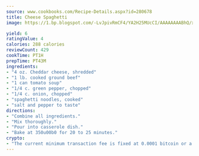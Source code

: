 ```yaml
---
source: www.cookbooks.com/Recipe-Details.aspx?id=280678
title: Cheese Spaghetti
image: https://1.bp.blogspot.com/-LvJpivRmCF4/YA2H25MUcCI/AAAAAAAABhQ/xgndXuMf7Zopp5S4RExCblnSp5YGujfSQCLcBGAsYHQ/s320/8.png

yield: 6
ratingValue: 4
calories: 288 calories
reviewCount: 429
cookTime: PT1H
prepTime: PT43M
ingredients:
- "4 oz. Cheddar cheese, shredded"
- "1 lb. cooked ground beef"
- "1 can tomato soup"
- "1/4 c. green pepper, chopped"
- "1/4 c. onion, chopped"
- "spaghetti noodles, cooked"
- "salt and pepper to taste"
directions:
- "Combine all ingredients."
- "Mix thoroughly."
- "Pour into casserole dish."
- "Bake at 350u00b0 for 20 to 25 minutes."
crypto:
- "The current minimum transaction fee is fixed at 0.0001 bitcoin or a tenth of a millibitcoin per kilobyte, recently decreased from one millibitcoin."
---
```

